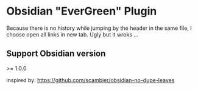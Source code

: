 # Obsidian "EverGreen" Plugin

Because there is no history while jumping by the header in the same file,
I choose open all links in new tab. Ugly but it wroks ...  


## Support Obsidian version

\>= 1.0.0

inspired by: https://github.com/scambier/obsidian-no-dupe-leaves
